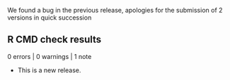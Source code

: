 We found a bug in the previous release, apologies for the submission of 2 versions in quick succession

## R CMD check results

0 errors | 0 warnings | 1 note

* This is a new release.
